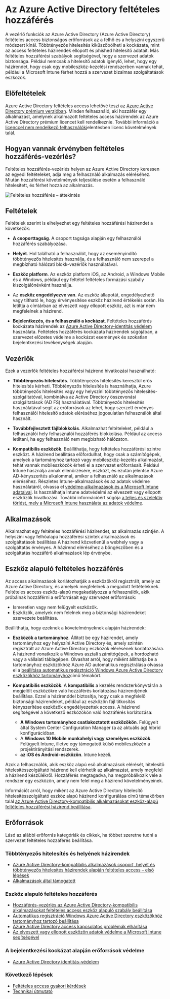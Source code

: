 <Properties
    pageTitle="Azure Active Directory feltételes access |} Microsoft Azure"  
    description="Használni feltételes hozzáférés-vezérlés az Azure Active Directory a megadott feltételek esetén az access-alkalmazások hitelesítése."  
    services="active-directory"
    keywords="feltételes access-alkalmazások, a feltételes hozzáférés Azure Active Directory, a vállalati erőforrások, feltételes hozzáférési biztonságos hozzáférés"
    documentationCenter=""
    authors="markusvi"
    manager="femila"
    editor=""/>

<tags
    ms.service="active-directory"
    ms.devlang="na"
    ms.topic="article"
    ms.tgt_pltfrm="na"
    ms.workload="identity"
    ms.date="09/21/2016"
    ms.author="markvi"/>


# <a name="conditional-access-in-azure-active-directory"></a>Az Azure Active Directory feltételes hozzáférés   

A vezérlő funkciók az Azure Active Directory (Azure Active Directory) feltételes access biztonságos erőforrások az a felhő és a helyszíni egyszerű módszert kínál. Többtényezős hitelesítés kiküszöbölheti a kockázata, mint az access feltételes házirendek ellopott és phished hitelesítő adatait. Más feltételes hozzáférési szabályok segítségével, hogy a szervezet adatok biztonsága. Például nemcsak a hitelesítő adatok igénylő, lehet, hogy egy házirendet, hogy csak egy mobileszköz-kezelési rendszerben vannak tehát, például a Microsoft Intune férhet hozzá a szervezet bizalmas szolgáltatások eszközök.


## <a name="prerequisites"></a>Előfeltételek

Azure Active Directory feltételes access lehetővé teszi az [Azure Active Directory prémium verzióban](http://www.microsoft.com/identity). Minden felhasználó, aki hozzáfér egy alkalmazást, amelynek alkalmazott feltételes access házirendek az Azure Active Directory prémium licencet kell rendelkeznie. További információ a [licenccel nem rendelkező felhasználók](https://aka.ms/utc5ix)jelentésben licenc követelmények talál.


## <a name="how-is-conditional-access-control-enforced"></a>Hogyan vannak érvényben feltételes hozzáférés-vezérlés?  

Feltételes hozzáférés-vezérlés helyen az Azure Active Directory keressen az egyedi feltételeket, adja meg a felhasználó alkalmazás eléréséhez. Miután hozzáférési követelmények teljesülése esetén a felhasználó hitelesített, és férhet hozzá az alkalmazás.  

![Feltételes hozzáférés – áttekintés](./media/active-directory-conditional-access/conditionalaccess-overview.png)

## <a name="conditions"></a>Feltételek

Feltételek szerint is elhelyezhet egy feltételes hozzáférési házirendet a következők:

- **A csoporttagság**. A csoport tagsága alapján egy felhasználói hozzáférés szabályozása.

- **Helyét**. Hol található a felhasználót, hogy az eseményindító többtényezős hitelesítés használja, és a felhasználó nem szerepel a megbízható hálózati blokk-vezérlők használatával.

- **Eszköz platform**. Az eszköz platform iOS, az Android, a Windows Mobile és a Windows, például egy feltétel feltételes formázási szabály kiszolgálónévként használja.

- Az **eszköz engedélyezve van**. Az eszköz állapotát, engedélyezhető vagy tiltható le, hogy érvényesítése eszköz házirend értékelés során. Ha letiltja a címtárban az elveszett vagy ellopott eszköz, azt is már nem megfelelnek a házirend.

- **Bejelentkezés, és a felhasználó a kockázat**. Feltételes hozzáférés kockázata házirendek az [Azure Active Directory-identitás védelem](active-directory-identityprotection.md) használata. Feltételes hozzáférés kockázata házirendek súgójában, a szervezet előzetes védelme a kockázat események és szokatlan bejelentkezési tevékenységek alapján.


## <a name="controls"></a>Vezérlők

Ezek a vezérlők feltételes hozzáférési házirend hivatkozási használható:

- **Többtényezős hitelesítés**. Többtényezős hitelesítés keresztül erős hitelesítés kérheti. Többtényezős hitelesítés is használhatja, Azure többtényezős hitelesítés vagy egy helyszíni többtényezős hitelesítés-szolgáltatóval, kombinálva az Active Directory összevonási szolgáltatások (AD FS) használatával. Többtényezős hitelesítés használatával segít az erőforrások az lehet, hogy szerzett érvényes felhasználói hitelesítő adatok eléréséhez jogosulatlan felhasználók által használt.

- **Továbbfejlesztett fájlblokkolás**. Alkalmazhat feltételeket, például a felhasználói hely felhasználói hozzáférés blokkolása. Például az access letiltani, ha egy felhasználó nem megbízható hálózaton.

- **Kompatibilis eszközök**. Beállíthatja, hogy feltételes hozzáférési szintre eszközt. A házirend beállítása előfordulhat, hogy csak a számítógépek, amelyek a tartományhoz tartozó vagy mobileszköz-kezelés alkalmazást, tehát vannak mobileszközök érheti el a szervezet erőforrásait. Például Intune használja annak ellenőrzésére, eszközt, és ezután jelentse Azure AD-kényszerítés alkalommal, amikor a felhasználó az alkalmazások eléréséhez. Részletes Intune-alkalmazások és az adatok védelme használatáról, olvassa el [védelme-alkalmazások és a Microsoft Intune adataival](https://docs.microsoft.com/intune/deploy-use/protect-apps-and-data-with-microsoft-intune). Is használhatja Intune adatvédelmi az elveszett vagy ellopott eszközök hivatkozási. További információért súgója [a teljes és szelektív törlést, mely a Microsoft Intune használata az adatok védelme](https://docs.microsoft.com/intune/deploy-use/use-remote-wipe-to-help-protect-data-using-microsoft-intune).

## <a name="applications"></a>Alkalmazások

Alkalmazhat egy feltételes hozzáférési házirendet, az alkalmazás szintjén. A helyszíni vagy felhőalapú hozzáférési szintek alkalmazások és szolgáltatások beállítása A házirend közvetlenül a webhely vagy a szolgáltatás érvényes. A házirend eléréséhez a böngészőben és a szolgáltatás hozzáférő alkalmazások lép érvénybe.


## <a name="device-based-conditional-access"></a>Eszköz alapuló feltételes hozzáférés

Az access alkalmazások korlátozhatják a eszközökről regisztrált, amely az Azure Active Directory, és amelyek megfelelnek a megadott feltételeknek. Feltételes access eszköz-alapú megakadályozza a felhasználók, akik próbálnak hozzáférni a erőforrásait egy szervezet erőforrások:

- Ismeretlen vagy nem felügyelt eszközök.
- Eszközök, amelyek nem felelnek meg a biztonsági házirendeket szervezete beállítása.

Beállíthatja, hogy ezeknek a követelményeknek alapján házirendek:

- **Eszközök a tartományhoz**. Állított be egy házirendet, amely tartományhoz egy helyszíni Active Directory és, amely szintén regisztrált az Azure Active Directory eszközök elérésének korlátozására. A házirend vonatkozik a Windows asztali számítógépek, a hordozható vagy a vállalati táblagépen.
Olvashat arról, hogy miként állíthatja be a tartományhoz eszközökhöz Azure AD automatikus regisztrálása olvassa el a [beállítása automatikus regisztráció Windows Azure Active Directory eszközökhöz tartományhoz](active-directory-conditional-access-automatic-device-registration-setup.md)című témakört.

- **Kompatibilis eszközök**. A **kompatibilis** a kezelés rendszerkönyvtárán a megjelölt eszközökre való hozzáférés korlátozása házirendjének beállítása. Ezzel a házirenddel biztosítja, hogy csak a megfelelő biztonsági házirendeket, például az eszközön fájl titkosítás kényszerítése eszközök engedélyezettek access. A házirend segítségével a következő eszközökön való hozzáférés korlátozása:

    - **A Windows tartományhoz csatlakoztatott eszközökön**. Felügyelt által System Center Configuration Manager (a az aktuális ág) hibrid konfigurációban.
    - A **Windows 10 Mobile munkahelyi vagy személyes eszközök**. Felügyelt Intune, illetve egy támogatott külső mobileszközén a projektirányítási rendszerek.
    - **az iOS és Android-eszközön**. Intune kezeli.


Azok a felhasználók, akik eszköz alapú eső alkalmazások elérését, hitelesítő hitelesítésszolgáltató házirend kell elérhetik az alkalmazást, amely megfelel a házirend készülékről. Hozzáférés megtagadva, ha megpróbálkozik vele a rendszer egy eszközön, amely nem felel meg a házirend követelményeinek.

Információt arról, hogy miként az Azure Active Directory hitelesítő hitelesítésszolgáltató eszköz alapú házirend konfigurálása című témakörben talál [az Azure Active Directory-kompatibilis alkalmazásokat eszköz-alapú feltételes hozzáférési házirend beállítása](active-directory-conditional-access-policy-connected-applications.md).

## <a name="resources"></a>Erőforrások

Lásd az alábbi erőforrás kategóriák és cikkek, ha többet szeretne tudni a szervezet feltételes hozzáférés beállítása.


### <a name="multi-factor-authentication-and-location-policies"></a>Többtényezős hitelesítés és helyének házirendek

- [Azure Active Directory-kompatibilis alkalmazások csoport, helyét és többtényezős hitelesítés házirendek alapján feltételes access – első lépések](active-directory-conditional-access-azuread-connected-apps.md)
- [Alkalmazások által támogatott](active-directory-conditional-access-supported-apps.md)


### <a name="device-based-conditional-access"></a>Eszköz alapuló feltételes hozzáférés

- [Hozzáférés-vezérlés az Azure Active Directory-kompatibilis alkalmazásokat feltételes access eszköz alapuló szabály beállítása](active-directory-conditional-access-policy-connected-applications.md)
- [Automatikus regisztráció Windows Azure Active Directory eszközökhöz tartományhoz tartozó beállítása](active-directory-conditional-access-automatic-device-registration-setup.md)
- [Azure Active Directory access kapcsolatos problémák elhárítása](active-directory-conditional-access-device-remediation.md)
- [Az elveszett vagy ellopott eszközön adatok védelme a Microsoft Intune segítségével](https://docs.microsoft.com/intune/deploy-use/use-remote-wipe-to-help-protect-data-using-microsoft-intune)


### <a name="protect-resources-based-on-sign-in-risk"></a>A bejelentkezési kockázat alapján erőforrások védelme

-   [Azure Active Directory identitás-védelem](active-directory-identityprotection.md)

### <a name="next-steps"></a>Következő lépések

- [Feltételes access gyakori kérdések](active-directory-conditional-faqs.md)
- [Technikai útmutató](active-directory-conditional-access-technical-reference.md)
